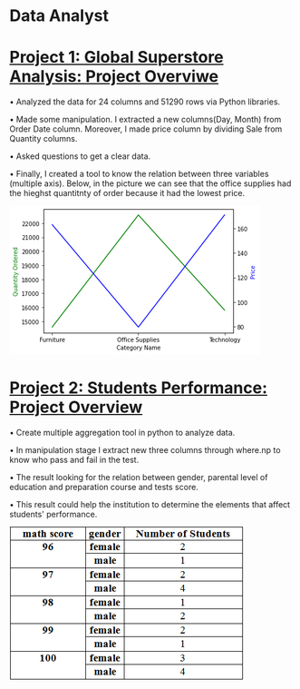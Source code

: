 # Data Analyst



# [Project 1: Global Superstore Analysis: Project Overviwe](https://github.com/FadiaTaha/Global-Superstore-Analysis-Via-Python)

•	Analyzed the data for 24 columns and 51290 rows via Python libraries. 

•	Made some manipulation. I extracted a new columns(Day, Month) from Order Date column. Moreover, I made price column by dividing Sale from Quantity columns.

•	Asked questions to get a clear data.

•	Finally, I created a tool to know the relation between three variables (multiple axis). Below,  in the picture we can see that the office supplies had the hieghst quantitnty of order because it
had the lowest price.  





![](/Images/multiple_axis.png)





# [Project 2: Students Performance: Project Overview](https://github.com/FadiaTaha/Student-Performance-Project.)

•	Create multiple aggregation tool in python to analyze data.

•	In manipulation stage I extract new three columns through where.np to know who pass and fail in the test.

•	 The result looking for the relation  between gender, parental level of education and  preparation course and tests score. 

•	This result could help the institution to determine the elements that affect students' performance.






![](/Images/Student_performance.png)


